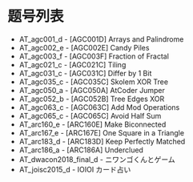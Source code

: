 # 题号列表

- AT_agc001_d - [AGC001D] Arrays and Palindrome
- AT_agc002_e - [AGC002E] Candy Piles
- AT_agc003_f - [AGC003F] Fraction of Fractal
- AT_agc021_c - [AGC021C] Tiling
- AT_agc031_c - [AGC031C] Differ by 1 Bit
- AT_agc035_c - [AGC035C] Skolem XOR Tree
- AT_agc050_a - [AGC050A] AtCoder Jumper
- AT_agc052_b - [AGC052B] Tree Edges XOR
- AT_agc063_c - [AGC063C] Add Mod Operations
- AT_agc065_c - [AGC065C] Avoid Half Sum
- AT_arc160_e - [ARC160E] Make Biconnected
- AT_arc167_e - [ARC167E] One Square in a Triangle
- AT_arc183_d - [ARC183D] Keep Perfectly Matched
- AT_arc186_a - [ARC186A] Underclued
- AT_dwacon2018_final_d - ニワンゴくんとゲーム
- AT_joisc2015_d - IOIOI カード占い
